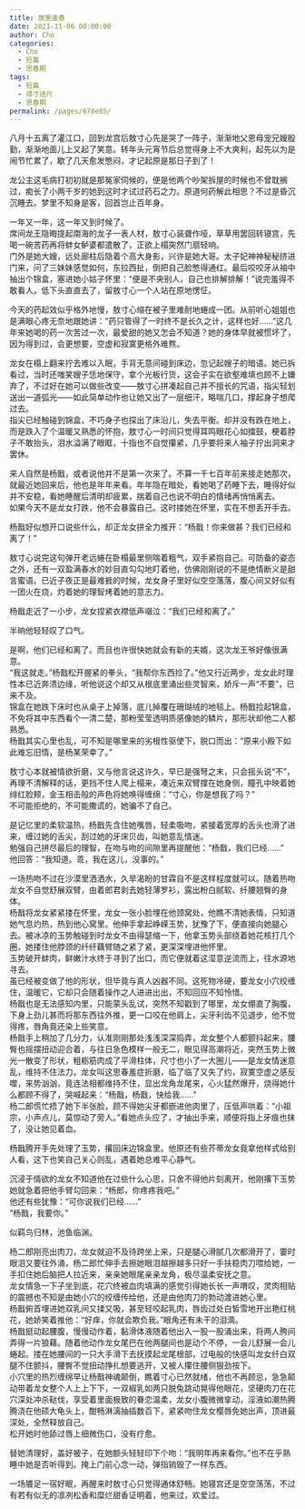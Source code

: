 ```yaml
---
title: 故里逢春
date: 2021-11-06 00:00:00
author: Cho
categories: 
  - Cho
  - 短篇
  - 思春期
tags: 
  - 短篇
  - 得寸进尺
  - 思春期
permalink: /pages/678e85/
---
```


八月十五离了灌江口，回到龙宫后敖寸心先是哭了一阵子，渐渐地父恩母宠兄嫂殷勤，渐渐地面儿上又起了笑意。转年头元宵节后总觉得身上不大爽利，起先以为是闹节忙累了，歇了几天愈发憋闷，才记起原是那日子到了！  
<!-- more -->
龙公主这毛病打初初就是那冤家伺候的，便是他两个吵架拆屋的时候也不曾耽搁过，痴长了小两千岁的她到这时才试过药石之力。原道何药解此相思？不过是昏沉沉睡去。梦里不知身是客，回首岂止百年身。

一年又一年，这一年又到时候了。  
席间龙王隐晦提起南海的龙子一表人材，敖寸心装聋作哑，草草用罢回转寝宫，先喝一碗苦药再将蚌女鲈婆都遣散了，正欲上榻突然门扇轻响。  
门外是她大嫂，远处廊柱后隐着个高大身影，兴许是她大哥。太子妃神神秘秘挤进门来，问了三妹妹感觉如何，东拉西扯，倒把自己脸憋得通红。最后咬咬牙从袖中抽出个锦盒，塞进她小姑子怀里：“便是不央别人，自己也排解排解！”说完羞得不敢看人，低下头直直去了，留敖寸心一个人站在原地愣怔。

今天的药起效似乎格外地慢，敖寸心缩在被子里难耐地蜷成一团。从前听心姐姐也是满眼心疼无奈地跟她讲：“药只管得了一时终不是长久之计，这样也好……”这几年来她喝的药一次苦过一次，最爱甜的她又怎会不知道？她的身体早就被惯坏了，因为得到过，会更想要，空虚和寂寞更格外难熬。

龙女在榻上翻来拧去难以入眠，手背无意间碰到床边，忽记起嫂子的暗语。她已拆看过，当时还嗤笑嫂子恁地保守，拿个光板行货，这会子实在欲壑难填也顾不上嫌弃了，不过好在她可以做些改变——敖寸心拼凑起自己并不擅长的咒语，指尖轻划送出一道弧光——如此简单动作也让她又出了一层细汗，略喘几口，撑起身子想爬过去。  
指尖已经触碰到锦盒，不巧身子也探出了床沿儿，失去平衡。却并没有跌在地上，而是跌入了个温暖又熟悉的怀抱，敖寸心一时间只觉得耳鸣眼花心如擂鼓，梗着脖子不敢抬头，泪水溢满了眼眶，十指也不自觉攥紧，几乎要将来人袖子拧出洞来才罢休。

来人自然是杨戬，或者说他并不是第一次来了。不算一千七百年前来接走她那次，就最近她回来后，他也是年年来看。年年隐在暗处，看她喝了药睡下去，睡得好似并不安稳，看她睡醒后清明却疲累，揣着自己也说不明白的情绪再悄悄离去。  
如果今天不是龙女打跌，他不会暴露自己。这时搂她在怀里，实在不想丢开手去。

杨戬好似想开口说些什么，却正龙女拼全力推开：“杨戬！你来做甚？我们已经和离了！”

敖寸心说完这句弹开老远蜷在卧榻最里侧喘着粗气，双手紧抱自己。可防备的姿态之外，还有一双盈满春水的妙目直勾勾地盯着他，仿佛刚刚说的不是绝情断义是甜言蜜语。已近子夜正是最难捱的时候，龙女身子里好似空空落落，腹心间又好似有一团火在烧，灼着她的理智烤着她的意志力。

杨戬走近了一小步，龙女捏紧衣襟低声啜泣：“我们已经和离了。”

半晌他轻轻叹了口气。

是啊，他们已经和离了。而且也许很快她就会有新的夫婿，这次龙王爷好像很满意。  
“我这就走。”杨戬松开握紧的拳头，“我帮你东西捡了。”他又行近两步，龙女此时理性本已近奔溃边缘，听他说这个却又从根底里涌出些灵智来，娇斥一声“不要”，已来不及。  
锦盒在她跌下床时也从桌子上掉落，底儿掉覆在珊瑚绒的地毯上。杨戬捡起锦盒，不免将其中东西看个一清二楚，那粉莹莹透明质感像她的鳞片，那形状却他二人都熟悉。  
杨戬其实心里也乱，可不知是哪里来的劣根性驱使下，脱口而出：“原来小殿下如此难忘旧情，是杨某荣幸了。”

敖寸心本就被情欲折磨，又与他言说这许久，早已是强弩之末，只会摇头说“不”，再理不清解释的话，更挡不住人爬上榻来，凑近来双臂撑在她身侧，瞳孔中映着她绯红脸颊，金玉相击般的声色将她唤得缠绵：“寸心，你是想我了吗？”  
不可能拒绝的，不可能撒谎的，她骗不了自己。

是记忆里的柔软温热，杨戬先含住她嘴唇，轻柔吸吻，紧接着宽厚的舌头也滑了进来，缠过她的舌尖，刮过她的牙床贝齿，叫她意乱情迷。  
勉强自己拼尽最后的理智，在吻与吻的间隙里再提醒他：“杨戬，我们已经……”  
他回答：“我知道。乖，我在这儿，没事的。”

一场热吻不过在沙漠里洒洒水，久旱渴盼的甘霖自不是这样程度就可以。随着热吻龙女不自觉舒展双臂，由着郎君剥去她轻薄罗衫，露出粉白腻软、纤腰翘臀的身体。  
杨戬将龙女紧紧搂在怀里，龙女一张小脸埋在他颈窝处，他瞧不清她表情，只知道她气息灼热，热到他心窝里。他伸手拿起峥嵘玉势，犹豫了下，便直接向她腿心去。被冰凉的玉势触碰到时龙女不由得瑟缩一下，他拿玉势头部绕着她花核打几个圈，她搂住他脖颈的纤纤藕臂随之紧了紧，更深深埋进他怀里。  
玉势破开蚌肉，鲜嫩汁水终于寻到了出口，而它便就着这湿意逆流而上，往水源地寻去。  
虽已经被变做了他的形状，但毕竟与真人凶器不同。这死物冷硬，要龙女小穴绞缠住，温暖它，它却只会随着操作之人进进出出，不知回应不知怜惜。  
杨戬也是无法感知内里，只能蒙头乱试，突然不知戳到了哪里，龙女绷直了胸腹，下身上劲儿甚而将那东西往外推，更一口咬在他肩上，尖牙利齿不见退步，他不觉得疼，唇角竟还染上些笑意。  
杨戬手上稍加了几分力，认准刚刚那处浅浅深深捣弄，龙女整个人都颤抖起来，腰臀也摇摆扭动迎合着，与往日急色模样一般无二，眼见得高潮将近，突然玉势上微光一散变了形状，粗粝筋肉成了平滑柱体，尺寸也小了一大圈儿——是龙女情迷意乱，维持不住法力。龙女叫这思春羞症折磨，临了临了又失了约，寂寞空虚之感反噬，来势汹汹，竟连法相都维持不住，显出龙角龙尾来，心火猛然爆开，烧得她什么都顾不得了，哭喊起来：“杨戬，杨戬，快给我……”  
杨二郎慌忙捂了她下半张脸，顾不得她尖牙都嵌进他肉里了，压低声哄着：“小祖宗，小声点儿，莫惊动了旁人。”看她点头应了，才抽出手来，顺便将指上牙痕也抹了，没让她见着血。

杨戬腾开手先处理了玉势，撂回床边锦盒里。他原还有些芥蒂龙女竟拿他样式给别人看，这下也笑自己关心则乱，遇着她总难平心静气。

沉浸于情欲的龙女不知道他在过些什么心思，只舍不得他片刻离开，他刚撂下玉势她就急着把他手臂勾回来：“杨郎，你疼疼我吧。”  
他还有些犹豫：“可你说我们已经……”  
“杨戬，我要你。”

似羁鸟归林，池鱼临渊。

杨二郎刚亮出肉刀，龙女就迫不及待跨坐上来，只是腿心滑腻几次都滑开了，霎时眼泪又要往外涌，杨二郎忙伸手去擦她眼泪越擦越多只好一手扶稳肉刀喂给她，一手扣住她后脑把人拉近来，亲亲她眼尾亲亲龙角，极尽温柔安抚之意。  
龙女情急一下子坐到底，花穴终被血肉填满的感觉引得她长长一声喟叹，灵肉相贴的震撼也不知是由她小穴的绞缠传给他，还是由他肉刀的勃动渡进她心里。  
杨戬俯首埋进她双乳间又揉又吸，甚至轻咬起乳肉，唇齿过处白皙雪地开出艳红桃花，她娇笑着推他：“好痒，你就会欺负我。”眼角还有未干的泪滴。  
杨戬挺动起腰腹，慢慢动作着，黏滑体液随着他出入一股一股涌出来，将两人胯间弄得一片狼藉。随着他动作龙女尾巴在他两腿间也是动个不停，一会儿舒展一会儿蜷起。搂在她腰间的一只大手滑下去抚摸起龙尾根部，过电般的快感叫龙女纤白双腿不住颤抖，腰臀不觉扭动挣扎想要逃开，又被人攥住腰侧狠劲按下。  
小穴里的热烈缠绵早让杨戬神魂颠倒，瞧着寸心已然就绪，他也不再顾忌，急急颠动带着龙女整个人上上下下，一双椒乳如两只脱兔跳动晃得他眼花，坚硬肉刀在花穴深处冲杀鞑伐，享受着里面极致的眷恋温柔，龙女小腹微微挛动，淫液如潮热腾腾浇在他硕大龟头上，酣畅淋漓抽插数百下，紧紧吻住龙女樱唇免她出声，顶进最深处，全然释放自己。  
松开她时他舔过唇上细微伤口，没有疗愈。

替她清理好，盖好被子，在她额头轻轻印下个吻：“我明年再来看你。”也不在乎熟睡中她是否听得到。掩上门前心念一动，弹指销毁了一样东西。

一场餍足一宿好眠，再醒来时敖寸心只觉得通体舒畅。她寝宫还是空空荡荡，不过有若有似无的凛冽松香和糜烂甜香证明着，他来过，欢爱过。
